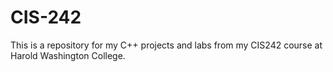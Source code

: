 # CIS-242
 This is a repository for my C++ projects and labs from my CIS242 course at Harold Washington College.

